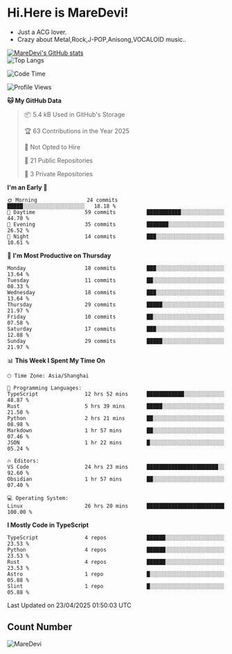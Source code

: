# Hi.Here is MareDevi!

- Just a ACG lover.
- Crazy about Metal,Rock,J-POP,Anisong,VOCALOID music..

[![MareDevi's GitHub stats](https://github-readme-stats.vercel.app/api?username=MareDevi&show_icons=true&theme=algolia)](https://github.com/anuraghazra/github-readme-stats)  
![Top Langs](https://github-readme-stats.vercel.app/api/top-langs/?username=MareDevi&layout=compact&theme=algolia)

<!--START_SECTION:waka-->
![Code Time](http://img.shields.io/badge/Code%20Time-139%20hrs%2012%20mins-blue)

![Profile Views](http://img.shields.io/badge/Profile%20Views-0-blue)

**🐱 My GitHub Data** 

> 📦 5.4 kB Used in GitHub's Storage 
 > 
> 🏆 63 Contributions in the Year 2025
 > 
> 🚫 Not Opted to Hire
 > 
> 📜 21 Public Repositories 
 > 
> 🔑 3 Private Repositories 
 > 
**I'm an Early 🐤** 

```text
🌞 Morning                24 commits          █████░░░░░░░░░░░░░░░░░░░░   18.18 % 
🌆 Daytime                59 commits          ███████████░░░░░░░░░░░░░░   44.70 % 
🌃 Evening                35 commits          ███████░░░░░░░░░░░░░░░░░░   26.52 % 
🌙 Night                  14 commits          ███░░░░░░░░░░░░░░░░░░░░░░   10.61 % 
```
📅 **I'm Most Productive on Thursday** 

```text
Monday                   18 commits          ███░░░░░░░░░░░░░░░░░░░░░░   13.64 % 
Tuesday                  11 commits          ██░░░░░░░░░░░░░░░░░░░░░░░   08.33 % 
Wednesday                18 commits          ███░░░░░░░░░░░░░░░░░░░░░░   13.64 % 
Thursday                 29 commits          █████░░░░░░░░░░░░░░░░░░░░   21.97 % 
Friday                   10 commits          ██░░░░░░░░░░░░░░░░░░░░░░░   07.58 % 
Saturday                 17 commits          ███░░░░░░░░░░░░░░░░░░░░░░   12.88 % 
Sunday                   29 commits          █████░░░░░░░░░░░░░░░░░░░░   21.97 % 
```


📊 **This Week I Spent My Time On** 

```text
🕑︎ Time Zone: Asia/Shanghai

💬 Programming Languages: 
TypeScript               12 hrs 52 mins      ████████████░░░░░░░░░░░░░   48.87 % 
Rust                     5 hrs 39 mins       █████░░░░░░░░░░░░░░░░░░░░   21.50 % 
Python                   2 hrs 21 mins       ██░░░░░░░░░░░░░░░░░░░░░░░   08.98 % 
Markdown                 1 hr 57 mins        ██░░░░░░░░░░░░░░░░░░░░░░░   07.46 % 
JSON                     1 hr 22 mins        █░░░░░░░░░░░░░░░░░░░░░░░░   05.24 % 

🔥 Editors: 
VS Code                  24 hrs 23 mins      ███████████████████████░░   92.60 % 
Obsidian                 1 hr 57 mins        ██░░░░░░░░░░░░░░░░░░░░░░░   07.40 % 

💻 Operating System: 
Linux                    26 hrs 20 mins      █████████████████████████   100.00 % 
```

**I Mostly Code in TypeScript** 

```text
TypeScript               4 repos             ██████░░░░░░░░░░░░░░░░░░░   23.53 % 
Python                   4 repos             ██████░░░░░░░░░░░░░░░░░░░   23.53 % 
Rust                     4 repos             ██████░░░░░░░░░░░░░░░░░░░   23.53 % 
Astro                    1 repo              █░░░░░░░░░░░░░░░░░░░░░░░░   05.88 % 
Slint                    1 repo              █░░░░░░░░░░░░░░░░░░░░░░░░   05.88 % 
```




 Last Updated on 23/04/2025 01:50:03 UTC
<!--END_SECTION:waka-->

## Count Number
![MareDevi](https://count.getloli.com/get/@maredevi?theme=moebooru-h)  

<!---
MareDevi/MareDevi is a ✨ special ✨ repository because its `README.md` (this file) appears on your GitHub profile.
You can click the Preview link to take a look at your changes.
--->

